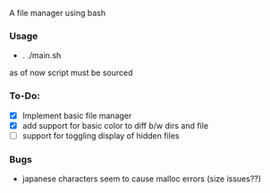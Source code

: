 A file manager using bash

### Usage
- . ./main.sh

as of now script must be sourced

### To-Do:
- [x] Implement basic file manager
- [x] add support for basic color to diff b/w dirs and file
- [ ] support for toggling display of hidden files

### Bugs
- japanese characters seem to cause malloc errors (size issues??)
